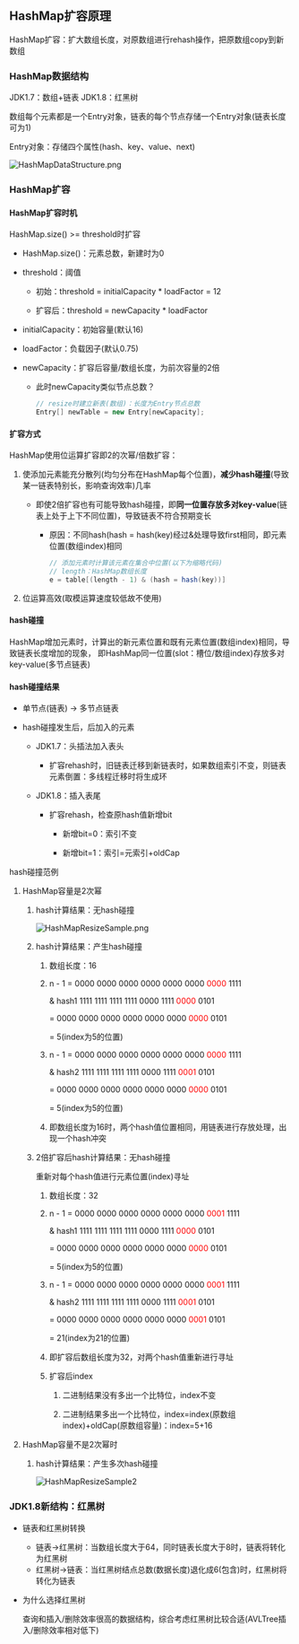 ## HashMap扩容原理

HashMap扩容：扩大数组长度，对原数组进行rehash操作，把原数组copy到新数组

### HashMap数据结构

JDK1.7：数组+链表
JDK1.8：红黑树

数组每个元素都是一个Entry对象，链表的每个节点存储一个Entry对象(链表长度可为1)

Entry对象：存储四个属性(hash、key、value、next)

![HashMapDataStructure.png](images/HashMapDataStructure.png)

### HashMap扩容

#### HashMap扩容时机
  
HashMap.size() >= threshold时扩容

* HashMap.size()：元素总数，新建时为0

* threshold：阈值

    * 初始：threshold = initialCapacity * loadFactor = 12

    * 扩容后：threshold = newCapacity * loadFactor

* initialCapacity：初始容量(默认16)

* loadFactor：负载因子(默认0.75)

* newCapacity：扩容后容量/数组长度，为前次容量的2倍

    * 此时newCapacity类似节点总数？
  
        ```java
        // resize时建立新表(数组)：长度为Entry节点总数
        Entry[] newTable = new Entry[newCapacity];
        ```

#### 扩容方式

HashMap使用位运算扩容即2的次幂/倍数扩容：

1. 使添加元素能充分散列(均匀分布在HashMap每个位置)，**减少hash碰撞**(导致某一链表特别长，影响查询效率)几率

      * 即使2倍扩容也有可能导致hash碰撞，即**同一位置存放多对key-value**(链表上处于上下不同位置)，导致链表不符合预期变长
        
        * 原因：不同hash(hash = hash(key)经过&处理导致first相同，即元素位置(数组index)相同
          
          ```java
          // 添加元素时计算该元素在集合中位置(以下为缩略代码)
          // length：HashMap数组长度
          e = table[(length - 1) & (hash = hash(key))]
          ```
2. 位运算高效(取模运算速度较低故不使用)

#### hash碰撞

HashMap增加元素时，计算出的新元素位置和既有元素位置(数组index)相同，导致链表长度增加的现象，
即HashMap同一位置(slot：槽位/数组index)存放多对key-value(多节点链表)

#### hash碰撞结果

* 单节点(链表) -> 多节点链表

* hash碰撞发生后，后加入的元素

    * JDK1.7：头插法加入表头
    
        * 扩容rehash时，旧链表迁移到新链表时，如果数组索引不变，则链表元素倒置：多线程迁移时将生成环
      
    * JDK1.8：插入表尾
        
        * 扩容rehash，检查原hash值新增bit
    
            * 新增bit=0：索引不变

            * 新增bit=1：索引=元索引+oldCap

hash碰撞范例

1. HashMap容量是2次幂
   
    1. hash计算结果：无hash碰撞

        ![HashMapResizeSample.png](images/HashMapResizeSample.png)

    2. hash计算结果：产生hash碰撞
  
        1. 数组长度：16 
           
        2. n - 1 = 0000 0000 0000 0000 0000 0000 <font color=#FF0000>0000</font> 1111
           
           & hash1 1111 1111 1111 1111 0000 1111 <font color=#FF0000>0000</font> 0101
           
           = 0000 0000 0000 0000 0000 0000 <font color=#FF0000>0000</font> 0101
    
           = 5(index为5的位置) 

        3. n - 1 = 0000 0000 0000 0000 0000 0000 <font color=#FF0000>0000</font> 1111

           & hash2 1111 1111 1111 1111 0000 1111 <font color=#FF0000>0001</font> 0101
           
           = 0000 0000 0000 0000 0000 0000 <font color=#FF0000>0000</font> 0101
    
           = 5(index为5的位置)
    
        4. 即数组长度为16时，两个hash值位置相同，用链表进行存放处理，出现一个hash冲突

   3. 2倍扩容后hash计算结果：无hash碰撞
    
       重新对每个hash值进行元素位置(index)寻址

       1. 数组长度：32

       2. n - 1 = 0000 0000 0000 0000 0000 0000 <font color=#FF0000>0001</font> 1111

          & hash1 1111 1111 1111 1111 0000 1111 <font color=#FF0000>0000</font> 0101

          = 0000 0000 0000 0000 0000 0000 <font color=#FF0000>0000</font> 0101

          = 5(index为5的位置)

       3. n - 1 = 0000 0000 0000 0000 0000 0000 <font color=#FF0000>0001</font> 1111

          & hash2 1111 1111 1111 1111 0000 1111 <font color=#FF0000>0001</font> 0101

          = 0000 0000 0000 0000 0000 0000 <font color=#FF0000>0001</font> 0101

          = 21(index为21的位置)

       4. 即扩容后数组长度为32，对两个hash值重新进行寻址
          
       5. 扩容后index
    
            1. 二进制结果没有多出一个比特位，index不变
               
            2. 二进制结果多出一个比特位，index=index(原数组index)+oldCap(原数组容量)：index=5+16

2. HashMap容量不是2次幂时
   
    1. hash计算结果：产生多次hash碰撞

        ![HashMapResizeSample2](images/HashMapResizeSample2.png)

### JDK1.8新结构：红黑树

* 链表和红黑树转换
  
    * 链表->红黑树：当数组长度大于64，同时链表长度大于8时，链表将转化为红黑树
    * 红黑树->链表：当红黑树结点总数(数据长度)退化成6(包含)时，红黑树将转化为链表

* 为什么选择红黑树

    查询和插入/删除效率很高的数据结构，综合考虑红黑树比较合适(AVLTree插入/删除效率相对低下)
